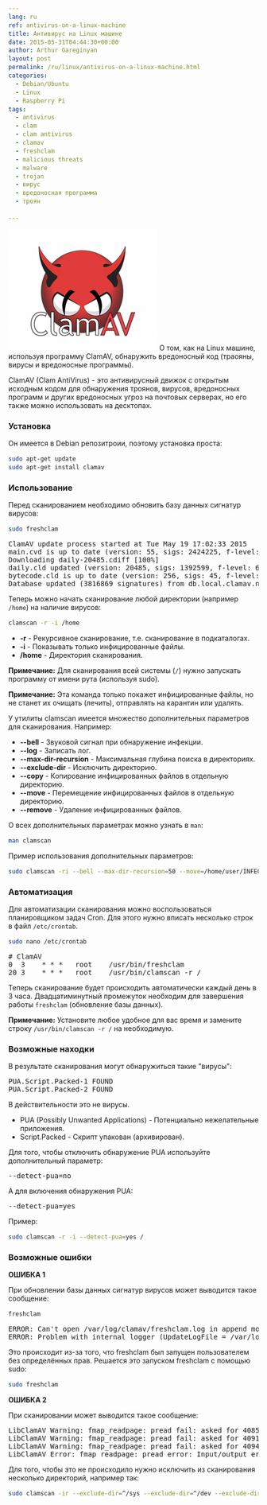 ```yaml
---
lang: ru
ref: antivirus-on-a-linux-machine
title: Антивирус на Linux машине
date: 2015-05-31T04:44:30+00:00
author: Arthur Gareginyan
layout: post
permalink: /ru/linux/antivirus-on-a-linux-machine.html
categories:
  - Debian/Ubuntu
  - Linux
  - Raspberry Pi
tags:
  - antivirus
  - clam
  - clam antivirus
  - clamav
  - freshclam
  - malicious threats
  - malware
  - trojan
  - вирус
  - вредоносная программа
  - троян

---
```


![thumb](/images/clamav-trademark-300x244.png)
О том, как на Linux машине, используя программу ClamAV, обнаружить вредоносный код (трaояны, вирусы и вредоносные программы).
 

ClamAV (Clam AntiVirus) - это антивирусный движок c открытым исходным кодом для обнаружения троянов, вирусов, вредоносных программ и других вредоносных угроз на почтовых серверах, но его также можно использовать на десктопах.


### Установка

Он имеется в Debian репозитроии, поэтому установка проста:

```sh
sudo apt-get update
sudo apt-get install clamav
```


### Использование

Перед сканированием необходимо обновить базу данных сигнатур вирусов:

```sh
sudo freshclam
```

<pre>
ClamAV update process started at Tue May 19 17:02:33 2015
main.cvd is up to date (version: 55, sigs: 2424225, f-level: 60, builder: neo)
Downloading daily-20485.cdiff [100%]
daily.cld updated (version: 20485, sigs: 1392599, f-level: 63, builder: neo)
bytecode.cld is up to date (version: 256, sigs: 45, f-level: 63, builder: dgoddard)
Database updated (3816869 signatures) from db.local.clamav.net (IP: 198.148.78.4)
</pre>

Теперь можно начать сканирование любой директории (например `/home`) на наличие вирусов:

```sh
clamscan -r -i /home
```

* **-r** - Рекурсивное сканирование, т.е. сканирование в подкаталогах.
* **-i** - Показывать только инфицированные файлы.
* **/home** - Директория сканирования.

**Примечание:** Для сканирования всей системы (` / `) нужно запускать программу от имени рута (используя sudo).

**Примечание:** Эта команда только покажет инфицированные файлы, но не станет их очищать (лечить), отправлять на карантин или удалять.

У утилиты clamscan имеется множество дополнительных параметров для сканирования. Например:

* **--bell** - Звуковой сигнал при обнаружение инфекции.
* **--log** - Записать лог.
* **--max-dir-recursion** - Максимальная глубина поиска в директориях.
* **--exclude-dir** - Исключить директорию.
* **--copy** - Копирование инфицированных файлов в отдельную директорию.
* **--move** - Перемещение инфицированных файлов в отдельную директорию.
* **--remove** - Удаление инфицированных файлов.

О всех дополнительных параметрах можно узнать в `man`:

```sh
man clamscan
```

Пример использования дополнительных параметров:

```sh
sudo clamscan -ri --bell --max-dir-recursion=50 --move=/home/user/INFECTED/ --log=/var/log/clamav/clamav.log --exclude-dir=/mnt/storage/ /
```


### Автоматизация

Для автоматизации сканирования можно воспользоваться планировщиком задач Cron. Для этого нужно вписать несколько строк в файл `/etc/crontab`.

```sh
sudo nano /etc/crontab
```

<pre>
# ClamAV
0  3    * * *   root    /usr/bin/freshclam
20 3    * * *   root    /usr/bin/clamscan -r /
</pre>

Теперь сканирование будет происходить автоматически каждый день в 3 часа. Двадцатиминутный промежуток необходим для завершения работы `freshclam` (обновление базы данных).

**Примечание:** Установите любое удобное для вас время и замените строку `/usr/bin/clamscan -r /` на необходимую.


### Возможные находки

В результате сканирования могут обнаружиться такие "вирусы":

<pre>
PUA.Script.Packed-1 FOUND
PUA.Script.Packed-2 FOUND
</pre>

В действительности это не вирусы.

* PUA (Possibly Unwanted Applications) - Потенциально нежелательные приложения.
* Script.Packed - Скрипт упакован (архивирован).

Для того, чтобы отключить обнаружение PUA используйте дополнительный параметр:

<pre>
--detect-pua=no
</pre>

А для включения обнаружения PUA:

<pre>
--detect-pua=yes
</pre>

Пример:

```sh
sudo clamscan -r -i --detect-pua=yes / 
```


### Возможные ошибки

**ОШИБКА 1**

При обновлении базы данных сигнатур вирусов может выводится такое сообщение:

```sh
freshclam
```

<pre>
ERROR: Can't open /var/log/clamav/freshclam.log in append mode (check permissions!).
ERROR: Problem with internal logger (UpdateLogFile = /var/log/clamav/freshclam.log).
</pre>

Это происходит из-за того, что freshclam был запущен пользователем без определённых прав. Решается это запуском freshclam с помощью sudo:

```sh
sudo freshclam
```

**ОШИБКА 2**

При сканировании может выводится такое сообщение:

<pre>
LibClamAV Warning: fmap_readpage: pread fail: asked for 4085 bytes @ offset 11, got 0
LibClamAV Warning: fmap_readpage: pread fail: asked for 4091 bytes @ offset 5, got 0
LibClamAV Warning: fmap_readpage: pread fail: asked for 4094 bytes @ offset 2, got 0
LibClamAV Error: fmap_readpage: pread error: Input/output error
</pre>

Для того, чтобы это не происходило нужно исключить из сканирования несколько директорий, например так: 

```sh
sudo clamscan -ir --exclude-dir=^/sys --exclude-dir=^/dev --exclude-dir=^/proc /
```
